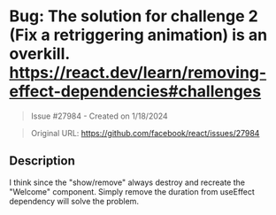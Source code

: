 # Bug: The solution for challenge 2 (Fix a retriggering animation) is an overkill. https://react.dev/learn/removing-effect-dependencies#challenges 

> Issue #27984 - Created on 1/18/2024

> Original URL: https://github.com/facebook/react/issues/27984

## Description

I think since the "show/remove" always destroy and recreate the "Welcome" component.  Simply remove the duration from useEffect dependency will solve the problem. 

